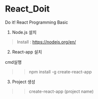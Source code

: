 # React_Doit

Do it!
React Programming Basic

1. Node.js 설치
>Install : https://nodejs.org/en/

2. React-app 설치

cmd실행
>> npm install -g create-react-app

3. Project 생성
>> create-react-app (project name)

